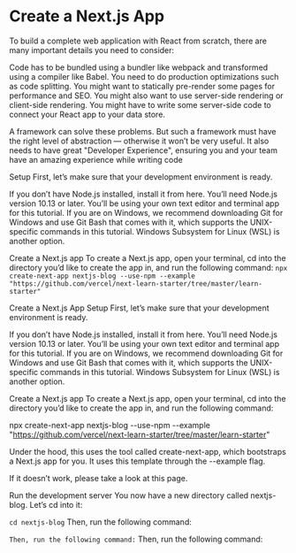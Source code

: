# Create a Next.js App
To build a complete web application with React from scratch, there are many important details you need to consider:

Code has to be bundled using a bundler like webpack and transformed using a compiler like Babel. You need to do production optimizations such as code splitting. You might want to statically pre-render some pages for performance and SEO. You might also want to use server-side rendering or client-side rendering. You might have to write some server-side code to connect your React app to your data store.

A framework can solve these problems. But such a framework must have the right level of abstraction — otherwise it won’t be very useful. It also needs to have great "Developer Experience", ensuring you and your team have an amazing experience while writing code

Setup First, let’s make sure that your development environment is ready.

If you don’t have Node.js installed, install it from here. You’ll need Node.js version 10.13 or later. You’ll be using your own text editor and terminal app for this tutorial. If you are on Windows, we recommend downloading Git for Windows and use Git Bash that comes with it, which supports the UNIX-specific commands in this tutorial. Windows Subsystem for Linux (WSL) is another option.

Create a Next.js app To create a Next.js app, open your terminal, cd into the directory you’d like to create the app in, and run the following command:
`npx create-next-app nextjs-blog --use-npm --example "https://github.com/vercel/next-learn-starter/tree/master/learn-starter"`

Create a Next.js App Setup First, let’s make sure that your development environment is ready.

If you don’t have Node.js installed, install it from here. You’ll need Node.js version 10.13 or later. You’ll be using your own text editor and terminal app for this tutorial. If you are on Windows, we recommend downloading Git for Windows and use Git Bash that comes with it, which supports the UNIX-specific commands in this tutorial. Windows Subsystem for Linux (WSL) is another option.


Create a Next.js app To create a Next.js app, open your terminal, cd into the directory you’d like to create the app in, and run the following command:

npx create-next-app nextjs-blog --use-npm --example "https://github.com/vercel/next-learn-starter/tree/master/learn-starter"

Under the hood, this uses the tool called create-next-app, which bootstraps a Next.js app for you. It uses this template through the --example flag.

If it doesn’t work, please take a look at this page.

Run the development server You now have a new directory called nextjs-blog. Let’s cd into it:

`cd nextjs-blog`
Then, run the following command:

`Then, run the following command:`
Then, run the following command: